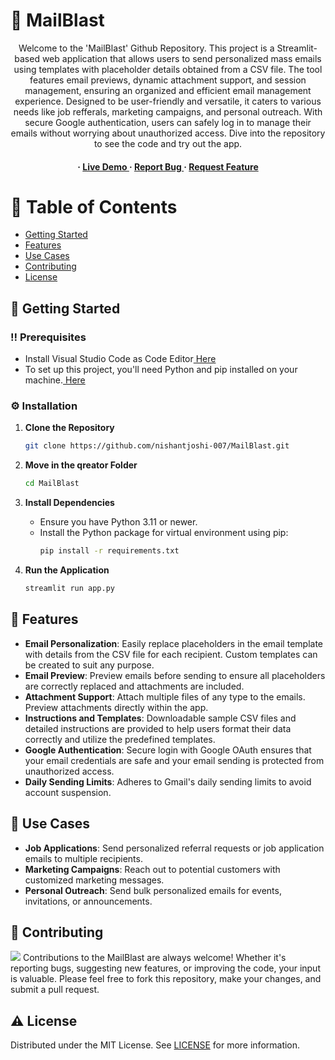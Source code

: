 # :star2: MailBlast
<div align='center'>
Welcome to the 'MailBlast' Github Repository. This project is a Streamlit-based web application that allows users to send personalized mass emails using templates with placeholder details obtained from a CSV file. The tool features email previews, dynamic attachment support, and session management, ensuring an organized and efficient email management experience. Designed to be user-friendly and versatile, it caters to various needs like job refferals, marketing campaigns, and personal outreach. With secure Google authentication, users can safely log in to manage their emails without worrying about unauthorized access. Dive into the repository to see the code and try out the app.<h4><span> · </span> <a href="https://mailblast-6c6feeaddab0.herokuapp.com/"> Live Demo </a><span> · </span> <a href="https://github.com/nishantjoshi-007/MailBlast/issues"> Report Bug </a> <span> · </span> <a href="https://github.com/nishantjoshi-007/MailBlast/issues"> Request Feature </a></h4>
</div>

# :notebook_with_decorative_cover: Table of Contents
- [Getting Started](#toolbox-getting-started)
- [Features](#dart-features)
- [Use Cases](#compass-use-cases)
- [Contributing](#wave-contributing)
- [License](#warning-license)

## :toolbox: Getting Started

### :bangbang: Prerequisites
- Install Visual Studio Code as Code Editor<a href="https://code.visualstudio.com/Download"> Here</a>
- To set up this project, you'll need Python and pip installed on your machine.<a href="https://www.python.org/downloads/"> Here</a>

### :gear: Installation
1. **Clone the Repository**
   ```bash
   git clone https://github.com/nishantjoshi-007/MailBlast.git
   ```
2. **Move in the qreator Folder**
   ```bash
   cd MailBlast
   ```
   
3. **Install Dependencies**
   - Ensure you have Python 3.11 or newer.
   - Install the Python package for virtual environment using pip:
     ```bash
     pip install -r requirements.txt
     ```

4. **Run the Application**
   ```bash
   streamlit run app.py
   ```

## :dart: Features
- **Email Personalization**: Easily replace placeholders in the email template with details from the CSV file for each recipient. Custom templates can be created to suit any purpose.
- **Email Preview**: Preview emails before sending to ensure all placeholders are correctly replaced and attachments are included.
- **Attachment Support**: Attach multiple files of any type to the emails. Preview attachments directly within the app.
- **Instructions and Templates**: Downloadable sample CSV files and detailed instructions are provided to help users format their data correctly and utilize the predefined templates.
- **Google Authentication**: Secure login with Google OAuth ensures that your email credentials are safe and your email sending is protected from unauthorized access.
- **Daily Sending Limits**: Adheres to Gmail's daily sending limits to avoid account suspension.

## :compass: Use Cases
- **Job Applications**: Send personalized referral requests or job application emails to multiple recipients.
- **Marketing Campaigns**: Reach out to potential customers with customized marketing messages.
- **Personal Outreach**: Send bulk personalized emails for events, invitations, or announcements.

## :wave: Contributing
<img src="https://contrib.rocks/image?repo=Louis3797/awesome-readme-template" /> Contributions to the MailBlast are always welcome! Whether it's reporting bugs, suggesting new features, or improving the code, your input is valuable. Please feel free to fork this repository, make your changes, and submit a pull request.

## :warning: License
Distributed under the MIT License. See <a href="https://github.com/nishantjoshi-007/MailBlast/blob/main/LICENSE">LICENSE</a> for more information.
